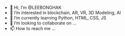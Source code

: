- 👋 Hi, I’m @LEEBONGHAK
- 👀 I’m interested in blockchain, AR, VR, 3D Modeling, AI
- 🌱 I’m currently learning Python, HTML, CSS, JS
- 💞️ I’m looking to collaborate on ...
- 📫 How to reach me ...

<!---
LEEBONGHAK/LEEBONGHAK is a ✨ special ✨ repository because its `README.md` (this file) appears on your GitHub profile.
You can click the Preview link to take a look at your changes.
--->
